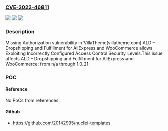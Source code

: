 ### [CVE-2022-46811](https://cve.mitre.org/cgi-bin/cvename.cgi?name=CVE-2022-46811)
![](https://img.shields.io/static/v1?label=Product&message=ALD%20%E2%80%93%20Dropshipping%20and%20Fulfillment%20for%20AliExpress%20and%20WooCommerce&color=blue)
![](https://img.shields.io/static/v1?label=Version&message=n%2Fa&color=blue)
![](https://img.shields.io/static/v1?label=Vulnerability&message=CWE-862%20Missing%20Authorization&color=brighgreen)

### Description

Missing Authorization vulnerability in VillaTheme(villatheme.com) ALD – Dropshipping and Fulfillment for AliExpress and WooCommerce allows Exploiting Incorrectly Configured Access Control Security Levels.This issue affects ALD – Dropshipping and Fulfillment for AliExpress and WooCommerce: from n/a through 1.0.21.

### POC

#### Reference
No PoCs from references.

#### Github
- https://github.com/20142995/nuclei-templates

